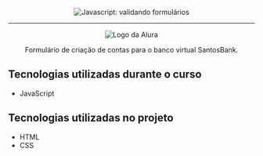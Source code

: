 <p align="center"> <img src="https://imgur.com/mIBmcEL.png" alt="Javascript: validando formulários"> </p>

<hr>

<p align="center"> <img src="https://github.com/MonicaHillman/aluraplay-requisicoes/blob/main/img/logo.png" alt="Logo da Alura"> </p>
<p align="center">Formulário de criação de contas para o banco virtual SantosBank.</p>

## Tecnologias utilizadas durante o curso
* JavaScript

## Tecnologias utilizadas no projeto
* HTML
* CSS
